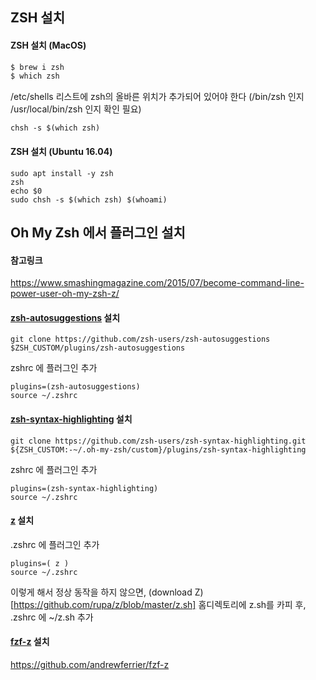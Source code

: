 ## ZSH 설치

#### ZSH 설치 (MacOS)
```sh
$ brew i zsh
$ which zsh
```
/etc/shells 리스트에
zsh의 올바른 위치가 추가되어 있어야 한다 (/bin/zsh 인지 /usr/local/bin/zsh 인지 확인 필요)
```
chsh -s $(which zsh)
```


#### ZSH 설치 (Ubuntu 16.04)
```
sudo apt install -y zsh
zsh
echo $0
sudo chsh -s $(which zsh) $(whoami)
```


## Oh My Zsh 에서 플러그인 설치

#### 참고링크
https://www.smashingmagazine.com/2015/07/become-command-line-power-user-oh-my-zsh-z/


#### [zsh-autosuggestions](https://github.com/zsh-users/zsh-autosuggestions) 설치
```
git clone https://github.com/zsh-users/zsh-autosuggestions $ZSH_CUSTOM/plugins/zsh-autosuggestions
```
zshrc 에 플러그인 추가  
```
plugins=(zsh-autosuggestions)
source ~/.zshrc
```

#### [zsh-syntax-highlighting](https://github.com/zsh-users/zsh-syntax-highlighting/blob/master/INSTALL.md) 설치   

```
git clone https://github.com/zsh-users/zsh-syntax-highlighting.git ${ZSH_CUSTOM:-~/.oh-my-zsh/custom}/plugins/zsh-syntax-highlighting
```

zshrc 에 플러그인 추가
```
plugins=(zsh-syntax-highlighting)
source ~/.zshrc
```

#### [z](https://github.com/rupa/z) 설치
.zshrc 에 플러그인 추가
```
plugins=( z )
source ~/.zshrc
```
이렇게 해서 정상 동작을 하지 않으면,
(download Z)[https://github.com/rupa/z/blob/master/z.sh]
홈디렉토리에 z.sh를 카피 후,
.zshrc 에 ~/z.sh 추가



#### [fzf-z](https://github.com/andrewferrier/fzf-z) 설치
https://github.com/andrewferrier/fzf-z
